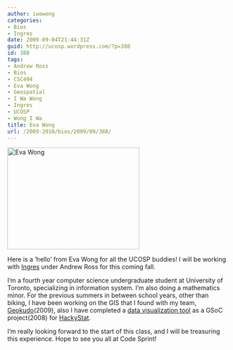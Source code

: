 ```yaml
---
author: iwawong
categories:
- Bios
- Ingres
date: 2009-09-04T21:44:31Z
guid: http://ucosp.wordpress.com/?p=388
id: 388
tags:
- Andrew Ross
- Bios
- CSC494
- Eva Wong
- Geospatial
- I Wa Wong
- Ingres
- UCOSP
- Wong I Wa
title: Eva Wong
url: /2009-2010/bios/2009/09/388/
---
```


<img class="alignleft size-medium wp-image-387" title="Eva Wong" src="http://ucosp.files.wordpress.com/2009/09/temp.jpg?w=300" alt="Eva Wong" width="300" height="232" srcset="http://ucosp.ca/wp-content/uploads/2009/09/temp.jpg 450w, http://ucosp.ca/wp-content/uploads/2009/09/temp-300x232.jpg 300w" sizes="(max-width: 300px) 100vw, 300px" />

Here is a &#8216;hello&#8217; from Eva Wong for all the UCOSP buddies! I will be working with [Ingres](http://community.ingres.com/wiki/IngresGeospatial) under Andrew Ross for this coming fall.

I’m a fourth year computer science undergraduate student at University of Toronto, specializing in information system. I’m also doing a mathematics minor. For the previous summers in between school years, other than biking, I have been working on the GIS that I found with my team, [Geokudo](http://www.geokudo.com/)(2009), also I have completed a [data visualization tool](http://individual.utoronto.ca/i_wa_wong/VisualizationOfHackyStatData.html) as a GSoC project(2008) for [HackyStat](http://hackydev.ics.hawaii.edu/hackyDevSite/home.do).

I&#8217;m really looking forward to the start of this class, and I will be treasuring this experience. Hope to see you all at Code Sprint!